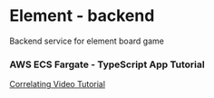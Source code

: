 # Element - backend
Backend service for element board game

### AWS ECS Fargate - TypeScript App Tutorial

[Correlating Video Tutorial](https://youtu.be/eaS1jza_hy0)  